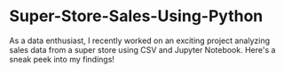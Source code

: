 # Super-Store-Sales-Using-Python
As a data enthusiast, I recently worked on an exciting project analyzing sales data from a super store using CSV and Jupyter Notebook. Here's a sneak peek into my findings!
